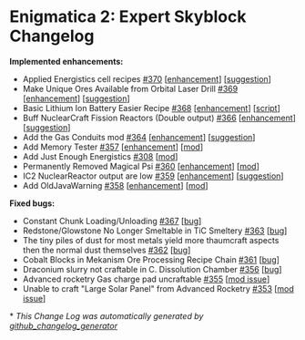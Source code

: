 # Enigmatica 2: Expert Skyblock Changelog

**Implemented enhancements:**

- Applied Energistics cell recipes  [\#370](https://github.com/NillerMedDild/Enigmatica2ExpertSkyblock/issues/370) [[enhancement](https://github.com/NillerMedDild/Enigmatica2ExpertSkyblock/labels/enhancement)] [[suggestion](https://github.com/NillerMedDild/Enigmatica2ExpertSkyblock/labels/suggestion)]
- Make Unique Ores Available from Orbital Laser Drill [\#369](https://github.com/NillerMedDild/Enigmatica2ExpertSkyblock/issues/369) [[enhancement](https://github.com/NillerMedDild/Enigmatica2ExpertSkyblock/labels/enhancement)] [[suggestion](https://github.com/NillerMedDild/Enigmatica2ExpertSkyblock/labels/suggestion)]
- Basic Lithium Ion Battery Easier Recipe [\#368](https://github.com/NillerMedDild/Enigmatica2ExpertSkyblock/issues/368) [[enhancement](https://github.com/NillerMedDild/Enigmatica2ExpertSkyblock/labels/enhancement)] [[script](https://github.com/NillerMedDild/Enigmatica2ExpertSkyblock/labels/script)]
- Buff NuclearCraft Fission Reactors \(Double output\) [\#366](https://github.com/NillerMedDild/Enigmatica2ExpertSkyblock/issues/366) [[enhancement](https://github.com/NillerMedDild/Enigmatica2ExpertSkyblock/labels/enhancement)] [[suggestion](https://github.com/NillerMedDild/Enigmatica2ExpertSkyblock/labels/suggestion)]
- Add the Gas Conduits mod [\#364](https://github.com/NillerMedDild/Enigmatica2ExpertSkyblock/issues/364) [[enhancement](https://github.com/NillerMedDild/Enigmatica2ExpertSkyblock/labels/enhancement)] [[suggestion](https://github.com/NillerMedDild/Enigmatica2ExpertSkyblock/labels/suggestion)]
- Add Memory Tester [\#357](https://github.com/NillerMedDild/Enigmatica2ExpertSkyblock/issues/357) [[enhancement](https://github.com/NillerMedDild/Enigmatica2ExpertSkyblock/labels/enhancement)] [[mod](https://github.com/NillerMedDild/Enigmatica2ExpertSkyblock/labels/mod)]
- Add Just Enough Energistics [\#308](https://github.com/NillerMedDild/Enigmatica2ExpertSkyblock/issues/308) [[mod](https://github.com/NillerMedDild/Enigmatica2ExpertSkyblock/labels/mod)]
- Permanently Removed Magical Psi [\#360](https://github.com/NillerMedDild/Enigmatica2ExpertSkyblock/issues/360) [[enhancement](https://github.com/NillerMedDild/Enigmatica2ExpertSkyblock/labels/enhancement)] [[mod](https://github.com/NillerMedDild/Enigmatica2ExpertSkyblock/labels/mod)]
- IC2 NuclearReactor output are low  [\#359](https://github.com/NillerMedDild/Enigmatica2ExpertSkyblock/issues/359) [[enhancement](https://github.com/NillerMedDild/Enigmatica2ExpertSkyblock/labels/enhancement)] [[suggestion](https://github.com/NillerMedDild/Enigmatica2ExpertSkyblock/labels/suggestion)]
- Add OldJavaWarning [\#358](https://github.com/NillerMedDild/Enigmatica2ExpertSkyblock/issues/358) [[enhancement](https://github.com/NillerMedDild/Enigmatica2ExpertSkyblock/labels/enhancement)] [[mod](https://github.com/NillerMedDild/Enigmatica2ExpertSkyblock/labels/mod)]

**Fixed bugs:**

- Constant Chunk Loading/Unloading [\#367](https://github.com/NillerMedDild/Enigmatica2ExpertSkyblock/issues/367) [[bug](https://github.com/NillerMedDild/Enigmatica2ExpertSkyblock/labels/bug)]
- Redstone/Glowstone No Longer Smeltable in TiC Smeltery [\#363](https://github.com/NillerMedDild/Enigmatica2ExpertSkyblock/issues/363) [[bug](https://github.com/NillerMedDild/Enigmatica2ExpertSkyblock/labels/bug)]
- The tiny piles of dust for most metals yield more thaumcraft aspects then the normal dust themselves [\#362](https://github.com/NillerMedDild/Enigmatica2ExpertSkyblock/issues/362) [[bug](https://github.com/NillerMedDild/Enigmatica2ExpertSkyblock/labels/bug)]
- Cobalt Blocks in Mekanism Ore Processing Recipe Chain [\#361](https://github.com/NillerMedDild/Enigmatica2ExpertSkyblock/issues/361) [[bug](https://github.com/NillerMedDild/Enigmatica2ExpertSkyblock/labels/bug)]
- Draconium slurry not craftable in C. Dissolution Chamber [\#356](https://github.com/NillerMedDild/Enigmatica2ExpertSkyblock/issues/356) [[bug](https://github.com/NillerMedDild/Enigmatica2ExpertSkyblock/labels/bug)]
- Advanced rocketry Gas charge pad uncraftable [\#355](https://github.com/NillerMedDild/Enigmatica2ExpertSkyblock/issues/355) [[mod issue](https://github.com/NillerMedDild/Enigmatica2ExpertSkyblock/labels/mod%20issue)]
- Unable to craft "Large Solar Panel" from Advanced Rocketry [\#353](https://github.com/NillerMedDild/Enigmatica2ExpertSkyblock/issues/353) [[mod issue](https://github.com/NillerMedDild/Enigmatica2ExpertSkyblock/labels/mod%20issue)]



\* *This Change Log was automatically generated by [github_changelog_generator](https://github.com/skywinder/Github-Changelog-Generator)*